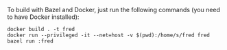 To build with Bazel and Docker, just run the following commands (you need to
have Docker installed):

```
docker build . -t fred
docker run --privileged -it --net=host -v $(pwd):/home/s/fred fred bazel run :fred
```

